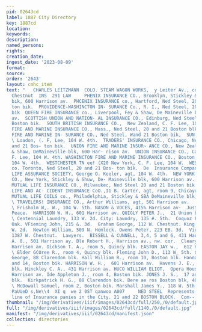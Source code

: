 ```yaml
---
pid: 02643cd
label: 1887 City Directory
key: 1887cd
location: 
keywords: 
description: 
named_persons: 
rights: 
creation_date: 
ingest_date: '2023-08-09'
format: 
source: 
order: '2643'
layout: cmhc_item
text: "   CHARLES LEITZMANN  COLO. STEAM WAGON WORKS,  y Leiter Av., cors. Elmand
  Chestnut  INS  291 LAW     PHENIX INSURANCE CO., Brooklyn, Stickley & Shaw, Maineville
  bik, 600 Harrison av.  PHCENIX INSURANCE co., Hartford, Ned Steel, 20 ‘and 21 Bos-
  ton bik.  PROVIDENCE-WASHINCTON IN- SURANCE Co., R. I., Ned Steel, 20 and 21 Boston
  bik  QUEEN FIRE INSURANCE co., Liverpool, Fey & Shaw, De Maineville bik, 600 Tarrison
  av.  SCOTTISH UNION AND NATION- AL INSURANCE CO., Edinburg, Ned Steel, 20 and 21
  Boston bik.  SOUTH BRITISH INSURANCE CO.,  New Zealand, C. F. Lee, 104 W. 4th.  SPRINGFIELD
  FIRE AND MARINE INSURANCE CO., Mass., Ned Steel, 20 and 21 Boston blk.  ST. PAUL
  FIRE AND MARINE IN- SURANCE CO., Ned Steel, Wand 21 Boston bik,  SUN FIRE OFFICE,
  \ Loadon, (. F, Lee, 104 W. 4th.  TRADERS' INSURANCE CO., Chicago, Ned Steel, 20
  and 21 Bos- ton bik.  UNION FIRE AND MARINE INSUR~ ANCE CO., New Zealand, Stickiey
  & Shaw, DeMaineville blk, 600 Har- rison av.  UNION INSURANCE CO., California, C.
  F. Lee, 104 W. 4th. WASHINCTON FIRE AND MARINE INSURANCE CO., Boston, C. F,  Lee,
  104 W. 4th.  WESTCHESTER TN ee! (X20 New York, C. F. Lee, 104 W.  WESTERN ASSURANCE
  co. Toronto, Ned Steel, 20 and 21 Bos- ton bik.  De  Insurance Companies—Life.  EQUITABLE
  LIFE ASSURANCE SOCIETY, George O. Keeler, agt, 104 W. 4th.  NEW YORK LIFE INSURANCE
  CO., New York, Stickley & Shuw, De- Maineville blk, 600 Harrison av.  NORTHWESTERN
  MUTUAL LIFE INSURANCE CO., Milwaukec, Ned Steel 20 and 21 Boston bik.  PACIFIC MUTUAL
  LIFE AND AC- CIDENT INSURANCE CoO.,I1 B. Carter, agt, room 9, Chicayo bli.  PENN
  MUTUAL LIFE COILS co., Philadelphia, Stickley & SBA DeMaineville blk, 600 Harri-
  \ TRAVELERS! INSURANCE CO., Arthur Williams, agt, 501 Harrison av.     Jewelers—Manufacturing.
  \ Frisholm W,. W., 104 W. 5th. NASON & VOCES, 415% Harrison av-  Justices of the
  Peace.  HARRISON W. H., 601 Harrison av. QUIGLY PETER J.,  21 Union bik.  Laundries.
  \ Centennial Laundry, 133 W. 2d. City: Lawndry, 135 #. 5th.  Coquoz Prank L., 108
  Oak. VFieming John, 215 &. 3d.  Graham George, 112 W. Chestnut. King John T., 218
  W. 2d.  Newton William, 509 N. Hemlock. Owens Peter, 223 EB. 3d.  Vienna Laundry,
  1387 W. Chestnut.  Lawyers.  BISSELL & CUNNELL, 3,4, 5 and 6, 431 Harrison av. Blake
  A. 8., 501 Harrison ay. Ble Robert H., Harrison av., nw. cor.  Cleary N. ¥F., 309
  Harrison av. Dickson T. A., room 5, Quincy blk. EASTON JAY w.,  612 Harrison av.
  \ Elder GCOree R., room 4, Quincy blk. Fleming John D., 113 W_ 5th. Goldthwaite
  George, 88 Clarendon blk. Hall William R., room 10, Boston blk. Hanna S§. J.. 12,13
  and 14, Boston bik. HARRISON W. H.,  601 Harrison av.  Havens J. E., 17 DeMaineville
  blk. Hinckley C. A., 431 Harrison av. HUCO WILLIAM ELIOT,  Opera House bik, 310
  Harrison av. Ide Appleton J., room 4, Boston bik. JONES J. S.,  17 and 18 Einmet
  blk.  Kirkpatrick H. G., 88 Clarendon bik. Bere ae ros Boston blk, 404 Harrison
  \ McDowall Samuel, room 2, Boston bik. Marshall James Y., 118 W. 5th.  Sx SP00Q
  PaUUeD s,Ne\\4  XI q  we 2 0ST qanwoo A007     NED STEEL  Represents the strongest
  line of Insurance panies in the City. 21 and 22 BOSTON BLOCK.  Com-- "
thumbnail: "/img/derivatives/iiif/images/02643cd/full/250,/0/default.jpg"
full: "/img/derivatives/iiif/images/02643cd/full/1140,/0/default.jpg"
manifest: "/img/derivatives/iiif/02643cd/manifest.json"
collection: directories
---
```

